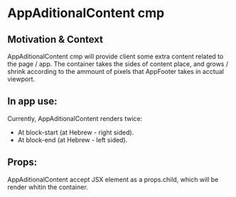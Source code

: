 # AppAditionalContent cmp

## Motivation & Context

AppAditionalContent cmp will provide client some extra content related to the page / app.
The container takes the sides of content place, and grows / shrink according to the ammount of pixels that AppFooter takes in acctual viewport.

## In app use:

Currently, AppAditionalContent renders twice:

- At block-start (at Hebrew - right sided).
- At block-end (at Hebrew - left sided).

## Props:

AppAditionalContent accept JSX element as a props.child, which will be render whitin the container.
